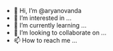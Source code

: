 - 👋 Hi, I’m @aryanovanda
- 👀 I’m interested in ...
- 🌱 I’m currently learning ...
- 💞️ I’m looking to collaborate on ...
- 📫 How to reach me ...

<!---
aryanovanda/aryanovanda is a ✨ special ✨ repository because its `README.md` (this file) appears on your GitHub profile.
You can click the Preview link to take a look at your changes.
--->
